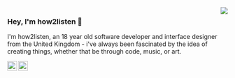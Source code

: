 <img align='right' src="https://lanyard-profile-readme.vercel.app/api/673477059904929802?bg=00000000">

### Hey, I'm how2listen 👋

I'm how2listen, an 18 year old software developer and interface designer from the United Kingdom - i've always been fascinated by the idea of creating things, whether that be through code, music, or art.

<a href="https://kie.ac/" target="_blank">
  <img align="left" width="22px" alt="Web" src="https://upload.wikimedia.org/wikipedia/commons/5/56/Chain_link_icon_slanted.png"/>
</a>
<a href="https://letterboxd.com/how2listen" target="_blank">
  <img align="left" width="22px" alt="Letterboxd" src="https://a.ltrbxd.com/logos/letterboxd-decal-dots-neg-mono.svg" />
</a>
<br />
